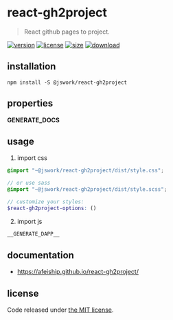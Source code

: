 # react-gh2project
> React github pages to project.

[![version][version-image]][version-url]
[![license][license-image]][license-url]
[![size][size-image]][size-url]
[![download][download-image]][download-url]

## installation
```shell
npm install -S @jswork/react-gh2project
```

## properties
__GENERATE_DOCS__

## usage
1. import css
  ```scss
  @import "~@jswork/react-gh2project/dist/style.css";

  // or use sass
  @import "~@jswork/react-gh2project/dist/style.scss";

  // customize your styles:
  $react-gh2project-options: ()
  ```
2. import js
  ```js
__GENERATE_DAPP__
  ```

## documentation
- https://afeiship.github.io/react-gh2project/


## license
Code released under [the MIT license](https://github.com/afeiship/react-gh2project/blob/master/LICENSE.txt).

[version-image]: https://img.shields.io/npm/v/@jswork/react-gh2project
[version-url]: https://npmjs.org/package/@jswork/react-gh2project

[license-image]: https://img.shields.io/npm/l/@jswork/react-gh2project
[license-url]: https://github.com/afeiship/react-gh2project/blob/master/LICENSE.txt

[size-image]: https://img.shields.io/bundlephobia/minzip/@jswork/react-gh2project
[size-url]: https://github.com/afeiship/react-gh2project/blob/master/dist/react-gh2project.min.js

[download-image]: https://img.shields.io/npm/dm/@jswork/react-gh2project
[download-url]: https://www.npmjs.com/package/@jswork/react-gh2project
